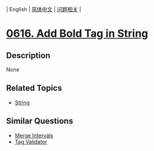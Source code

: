 
| English | [简体中文](README.md) | [问题相关](QUESTION.md) |
# [0616. Add Bold Tag in String](https://leetcode-cn.com/problems/add-bold-tag-in-string/)
## Description
None
## Related Topics
- [String](https://leetcode-cn.com/tag/string)
## Similar Questions
- [Merge Intervals](../0056/README_EN.md)
- [Tag Validator](../0591/README_EN.md)
